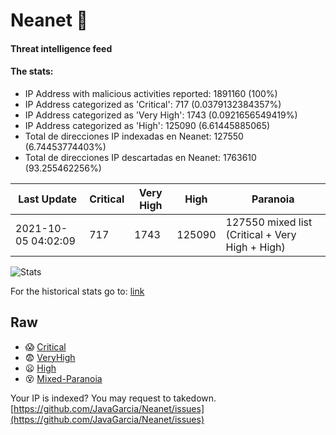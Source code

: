 # Neanet :hocho:
#### Threat intelligence feed
#### The stats:

- IP Address with malicious activities reported: 1891160 (100%)
- IP Address categorized as 'Critical':  717 (0.0379132384357%)
- IP Address categorized as 'Very High':  1743 (0.0921656549419%)
- IP Address categorized as 'High':  125090 (6.61445885065)
- Total de direcciones IP indexadas en Neanet:  127550 (6.74453774403%)
- Total de direcciones IP descartadas en Neanet:  1763610 (93.255462256%)

| Last Update | Critical | Very High | High | Paranoia |
| --- | --- | --- | --- | --- |
| 2021-10-05 04:02:09 | 717 | 1743 | 125090 | 127550 mixed list (Critical + Very High + High)|

![Stats](https://docs.google.com/spreadsheets/d/e/2PACX-1vSnaNMIXVabIpDJjufMlzH7poXnshF3mgd8Is1g9ytUEzVsP5my4Trn8f-xkoLLQ38xpL3HtmUexLo6/pubchart?oid=501124687&format=image)

For the historical stats go to: [link](/stats.csv)
## Raw
- :scream: [Critical](https://raw.githubusercontent.com/JavaGarcia/Neanet/master/blacklists/neanet_critical.txt)
- :fearful: [VeryHigh](https://raw.githubusercontent.com/JavaGarcia/Neanet/master/blacklists/neanet_veryHigh.txtt)
- :frowning: [High](https://raw.githubusercontent.com/JavaGarcia/Neanet/master/blacklists/neanet_high.txt)
- :dizzy_face: [Mixed-Paranoia](https://raw.githubusercontent.com/JavaGarcia/Neanet/master/blacklists/neanet_all.txt)


Your IP is indexed? You may request to takedown. [https://github.com/JavaGarcia/Neanet/issues](https://github.com/JavaGarcia/Neanet/issues)





















































































































































































































































































































































































































































































































































































































































































































































































































































































































































































































































































































































































































































































































































































































































































































































































































































































































































































































































































































































































































































































































































































































































































































































































































































































































































































































































































































































































































































































































































































































































































































































































































































































































































































































































































































































































































































































































































































































































































































































































































































































































































































































































































































































































































































































































































































































































































































































































































































































































































































































































































































































































































































































































































































































































































































































































































































































































































































































































































































































































































































































































































































































































































































































































































































































































































































































































































































































































































































































































































































































































































































































































































































































































































































































































































































































































































































































































































































































































































































































































































































































































































































































































































































































































































































































































































































































































































































































































































































































































































































































































































































































































































































































































































































































































